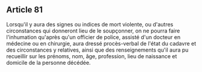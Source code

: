 Article 81
----
Lorsqu'il y aura des signes ou indices de mort violente, ou d'autres
circonstances qui donneront lieu de le soupçonner, on ne pourra faire
l'inhumation qu'après qu'un officier de police, assisté d'un docteur en médecine
ou en chirurgie, aura dressé procès-verbal de l'état du cadavre et des
circonstances y relatives, ainsi que des renseignements qu'il aura pu recueillir
sur les prénoms, nom, âge, profession, lieu de naissance et domicile de la
personne décédée.
